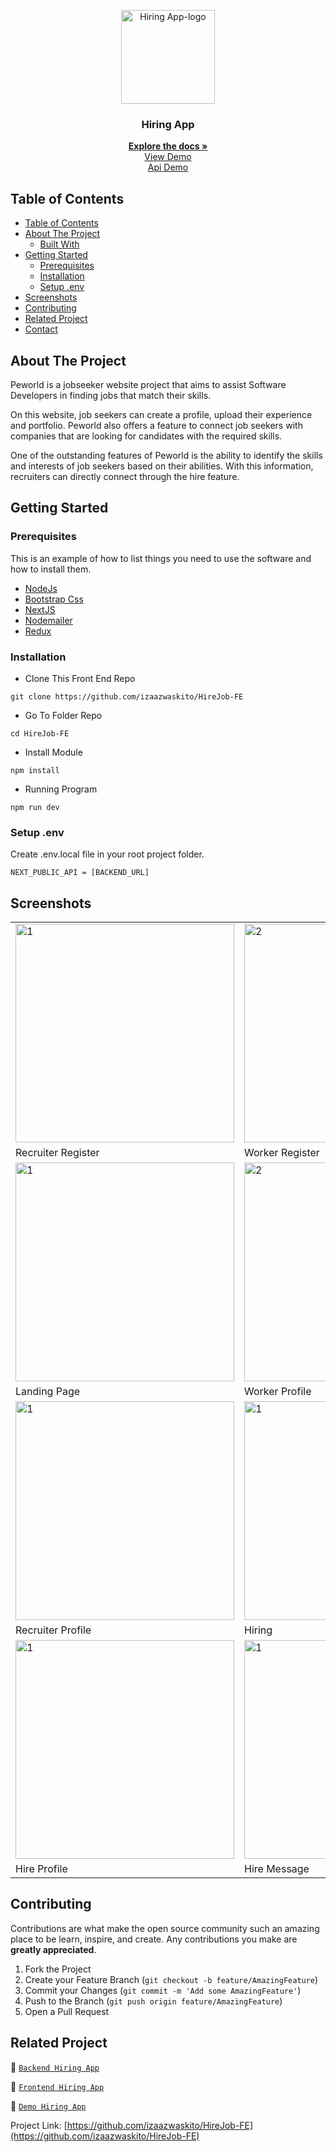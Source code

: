 <p align="center">
<div align="center">
  <img height="150" src="https://cdn.discordapp.com/attachments/1118733891738554480/1147830303457550416/Screenshot_120-removebg-preview.png" alt="Hiring App-logo" border="0"/>
</div>
  <h3 align="center">Hiring App</h3>
  <p align="center">
    <a href="https://github.com/izaazwaskito/HireJob-FE"><strong>Explore the docs »</strong></a>
    <br />
    <a href="https://hire-job-fe-lyart.vercel.app/">View Demo</a>
    <br />
    <a href="https://hirejob-be.vercel.app/">Api Demo</a>
  </p>
</p>

<!-- TABLE OF CONTENTS -->

## Table of Contents

- [Table of Contents](#table-of-contents)
- [About The Project](#about-the-project)
  - [Built With](#built-with)
- [Getting Started](#getting-started)
  - [Prerequisites](#prerequisites)
  - [Installation](#installation)
  - [Setup .env](#setup-env)
- [Screenshots](#screenshots)
- [Contributing](#contributing)
- [Related Project](#related-project)
- [Contact](#contact)

<!-- ABOUT THE PROJECT -->

## About The Project

Peworld is a jobseeker website project that aims to assist Software Developers in finding jobs that match their skills.

On this website, job seekers can create a profile, upload their experience and portfolio. Peworld also offers a feature to connect job seekers with companies that are looking for candidates with the required skills.

One of the outstanding features of Peworld is the ability to identify the skills and interests of job seekers based on their abilities. With this information, recruiters can directly connect through the hire feature.

<!-- GETTING STARTED -->

## Getting Started

### Prerequisites

This is an example of how to list things you need to use the software and how to install them.

- [NodeJs](https://nodejs.org/en/download/)
- [Bootstrap Css](https://getbootstrap.com/)
- [NextJS](https://nextjs.org/)
- [Nodemailer](https://nodemailer.com/)
- [Redux](https://redux.js.org/)

### Installation

- Clone This Front End Repo

```
git clone https://github.com/izaazwaskito/HireJob-FE
```

- Go To Folder Repo

```
cd HireJob-FE
```

- Install Module

```
npm install
```

- Running Program

```
npm run dev
```

### Setup .env

Create .env.local file in your root project folder.

```
NEXT_PUBLIC_API = [BACKEND_URL]
```

<!-- ROADMAP -->

## Screenshots

<table>
 <tr>
    <td><img width="350px" src="https://github.com/izaazwaskito/HireJob-FE/assets/116268166/01e0855f-374c-470a-9f0e-d00b46d7fbcc"  border="0" border="0" alt="1" /></td>
    <td> <img width="350px" src="https://github.com/izaazwaskito/HireJob-FE/assets/116268166/92a46c1f-44ec-4744-8504-6dbfad9060d4" \ border="0"  border="0"  border="0"  alt="2" /></td>
  </tr>
   <tr>
    <td>Recruiter Register</td>
    <td>Worker Register</td>
  </tr>
  
  <tr>
    <td><img width="350px" src="https://github.com/izaazwaskito/HireJob-FE/assets/116268166/3b975bb0-1767-4559-905f-f2cae640b691"  border="0" border="0" alt="1" /></td>
    <td> <img width="350px" src="https://github.com/izaazwaskito/HireJob-FE/assets/116268166/16dc8814-0975-4e8e-9c2c-8dfecc10a1fa" \ border="0"  border="0"  border="0"  alt="2" /></td>
  </tr>
   <tr>
    <td>Landing Page</td>
    <td>Worker Profile</td>
  </tr>

   <tr>
    <td><img width="350px" src="https://github.com/izaazwaskito/HireJob-FE/assets/116268166/24ca14fb-204c-4e66-aad2-9b31b901d8f5"  border="0" border="0" alt="1" /></td>
    <td><img width="350px" src="https://cdn.discordapp.com/attachments/1118733891738554480/1147855969381011507/Web_capture_3-9-2023_182938_hire-job-fe-lyart.vercel.app.jpeg"  border="0" border="0" alt="1" /></td>
  </tr>
   <tr>
    <td>Recruiter Profile</td>
    <td>Hiring</td>
  </tr>

  <tr>
    <td><img width="350px" src="https://cdn.discordapp.com/attachments/1118733891738554480/1147856291935551528/Web_capture_3-9-2023_183045_hire-job-fe-lyart.vercel.app.jpeg"  border="0" border="0" alt="1" /></td>
    <td><img width="350px" src="https://cdn.discordapp.com/attachments/1118733891738554480/1147856437951877250/Web_capture_3-9-2023_183135_hire-job-fe-lyart.vercel.app.jpeg"  border="0" border="0" alt="1" /></td>
  </tr>
   <tr>
    <td>Hire Profile</td>
    <td>Hire Message</td>
  </tr>

</table>
<!-- CONTRIBUTING -->

## Contributing

Contributions are what make the open source community such an amazing place to be learn, inspire, and create. Any contributions you make are **greatly appreciated**.

1. Fork the Project
2. Create your Feature Branch (`git checkout -b feature/AmazingFeature`)
3. Commit your Changes (`git commit -m 'Add some AmazingFeature'`)
4. Push to the Branch (`git push origin feature/AmazingFeature`)
5. Open a Pull Request

## Related Project

:rocket: [`Backend Hiring App`](https://github.com/izaazwaskito/HireJob-BE)

:rocket: [`Frontend Hiring App`](https://github.com/izaazwaskito/HireJob-FE)

:rocket: [`Demo Hiring App`](https://hire-job-fe-lyart.vercel.app/)

Project Link: [https://github.com/izaazwaskito/HireJob-FE](https://github.com/izaazwaskito/HireJob-FE)
